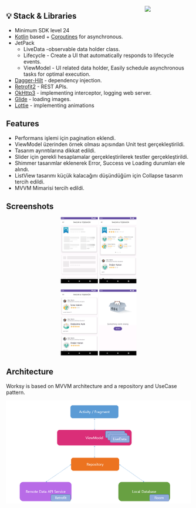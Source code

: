 
<img src="https://github.com/oguncan/WorksyCaseStudy/blob/master/untitled.gif" align="right" width="25%"></img>

## 💡 Stack & Libraries

- Minimum SDK level 24
- [Kotlin](https://kotlinlang.org/) based + [Coroutines](https://github.com/Kotlin/kotlinx.coroutines) for asynchronous.
- JetPack
  - LiveData -observable data holder class.
  - Lifecycle - Create a UI that automatically responds to lifecycle events.
  - ViewModel - UI related data holder, Easily schedule asynchronous tasks for optimal execution.
- [Dagger-Hilt](https://dagger.dev/hilt/) - dependency injection.
- [Retrofit2](https://github.com/square/retrofit) - REST APIs.
- [OkHttp3](https://github.com/square/okhttp) - implementing interceptor, logging web server.
- [Glide](https://github.com/bumptech/glide) - loading images.
- [Lottie](https://github.com/airbnb/lottie-android) - implementing animations

## Features
- Performans işlemi için pagination eklendi.
- ViewModel üzerinden örnek olması açısından Unit test gerçekleştirildi.
- Tasarım ayrıntılarına dikkat edildi.
- Slider için gerekli hesaplamalar gerçekleştirilerek testler gerçekleştirildi.
- Shimmer tasarımlar eklenerek Error, Success ve Loading durumları ele alındı.
- ListView tasarımı küçük kalacağını düşündüğüm için Collapse tasarım tercih edildi.
- MVVM Mimarisi tercih edildi. 

<p></p>
<p></p>
<p></p>
<p></p>

## Screenshots
<p align="center">
<img src="https://github.com/oguncan/WorksyCaseStudy/blob/master/Screenshot_1702662783.png" width="20%" height="auto">
<img src="https://github.com/oguncan/WorksyCaseStudy/blob/master/Screenshot_1702662790.png" width="20%" height="auto">
</p>

<p align="center">
<img src="https://github.com/oguncan/WorksyCaseStudy/blob/master/Screenshot_1702663021.png" width="20%" height="auto">
<img src="https://github.com/oguncan/WorksyCaseStudy/blob/master/Screenshot_1702662903.png" width="20%" height="auto">
</p>

## Architecture
Worksy is based on MVVM architecture and a repository and UseCase pattern.

![architecture](https://github.com/oguncan/WorksyCaseStudy/blob/master/77502018-f7d36000-6e9c-11ea-92b0-1097240c8689.png)
